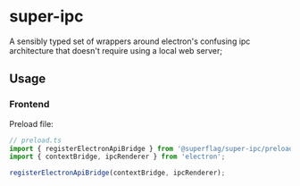 # super-ipc

A sensibly typed set of wrappers around electron's confusing ipc
architecture that doesn't require using a local web server;

## Usage

### Frontend

Preload file:

```ts
// preload.ts
import { registerElectronApiBridge } from '@superflag/super-ipc/preloader';
import { contextBridge, ipcRenderer } from 'electron';

registerElectronApiBridge(contextBridge, ipcRenderer);
```
